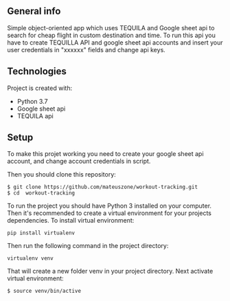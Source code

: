 ## General info
Simple object-oriented app which uses TEQUILA and Google sheet api to search for cheap flight in custom destination and time. To run this api you have to create TEQUILLA API and google sheet api
accounts and insert your user credentials in "xxxxxx" fields and change api keys.

## Technologies
Project is created with:
* Python 3.7
* Google sheet api
* TEQUILA api

## Setup
To make this projet working you need to create your google sheet api account, and change account credentials in script.

Then you should clone this repository:

```
$ git clone https://github.com/mateuszone/workout-tracking.git
$ cd  workout-tracking
```

To run the project you should have Python 3 installed on your computer. Then it's recommended to create a virtual environment for your projects dependencies. To install virtual environment:


```
pip install virtualenv
```

Then run the following command in the project directory:

```
virtualenv venv
```

That will create a new folder venv in your project directory. Next activate virtual environment:

```
$ source venv/bin/active
```
